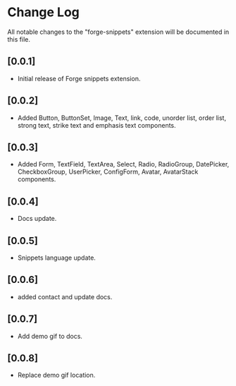# Change Log

All notable changes to the "forge-snippets" extension will be documented in this file.

## [0.0.1]

- Initial release of Forge snippets extension.

## [0.0.2]

- Added Button, ButtonSet, Image, Text, link, code, unorder list, order list, strong text, strike text and emphasis text components.

## [0.0.3]

- Added Form, TextField, TextArea, Select, Radio, RadioGroup, DatePicker, CheckboxGroup, UserPicker, ConfigForm, Avatar, AvatarStack components.

## [0.0.4]

- Docs update.

## [0.0.5]

- Snippets language update.

## [0.0.6]

- added contact and update docs.

## [0.0.7]

- Add demo gif to docs.

## [0.0.8]

- Replace demo gif location.
